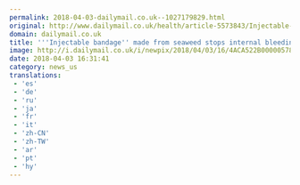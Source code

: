 ```yaml
---
permalink: 2018-04-03-dailymail.co.uk--1027179829.html
original: http://www.dailymail.co.uk/health/article-5573843/Injectable-bandage-seaweed-pastry-ingredient-stops-internal-bleeding-minutes.html?ITO=1490&ns_mchannel=rss&ns_campaign=1490
domain: dailymail.co.uk
title: '''Injectable bandage'' made from seaweed stops internal bleeding'
image: http://i.dailymail.co.uk/i/newpix/2018/04/03/16/4ACA522B00000578-0-image-a-57_1522770922616.jpg
date: 2018-04-03 16:31:41
category: news_us
translations: 
 - 'es'
 - 'de'
 - 'ru'
 - 'ja'
 - 'fr'
 - 'it'
 - 'zh-CN'
 - 'zh-TW'
 - 'ar'
 - 'pt'
 - 'hy'
---
```


